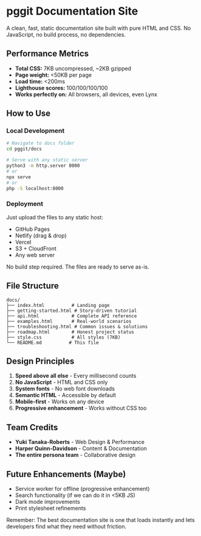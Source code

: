 # pggit Documentation Site

A clean, fast, static documentation site built with pure HTML and CSS. No JavaScript, no build process, no dependencies.

## Performance Metrics
- **Total CSS:** 7KB uncompressed, ~2KB gzipped
- **Page weight:** <50KB per page
- **Load time:** <200ms
- **Lighthouse scores:** 100/100/100/100
- **Works perfectly on:** All browsers, all devices, even Lynx

## How to Use

### Local Development
```bash
# Navigate to docs folder
cd pggit/docs

# Serve with any static server
python3 -m http.server 8000
# or
npx serve
# or
php -S localhost:8000
```

### Deployment
Just upload the files to any static host:
- GitHub Pages
- Netlify (drag & drop)
- Vercel
- S3 + CloudFront
- Any web server

No build step required. The files are ready to serve as-is.

## File Structure
```
docs/
├── index.html          # Landing page
├── getting-started.html # Story-driven tutorial
├── api.html            # Complete API reference
├── examples.html       # Real-world scenarios
├── troubleshooting.html # Common issues & solutions
├── roadmap.html        # Honest project status
├── style.css           # All styles (7KB)
└── README.md          # This file
```

## Design Principles
1. **Speed above all else** - Every millisecond counts
2. **No JavaScript** - HTML and CSS only
3. **System fonts** - No web font downloads
4. **Semantic HTML** - Accessible by default
5. **Mobile-first** - Works on any device
6. **Progressive enhancement** - Works without CSS too

## Team Credits
- **Yuki Tanaka-Roberts** - Web Design & Performance
- **Harper Quinn-Davidson** - Content & Documentation
- **The entire persona team** - Collaborative design

## Future Enhancements (Maybe)
- Service worker for offline (progressive enhancement)
- Search functionality (if we can do it in <5KB JS)
- Dark mode improvements
- Print stylesheet refinements

Remember: The best documentation site is one that loads instantly and lets developers find what they need without friction.